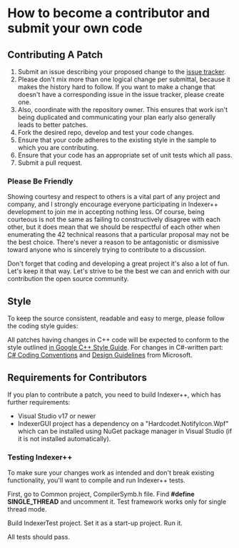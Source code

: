 # How to become a contributor and submit your own code

## Contributing A Patch

1. Submit an issue describing your proposed change to the
   [issue tracker](https://github.com/dfs-minded/indexer-plus-plus/issues).
1. Please don't mix more than one logical change per submittal,
   because it makes the history hard to follow. If you want to make a
   change that doesn't have a corresponding issue in the issue
   tracker, please create one.
1. Also, coordinate with the repository owner. This ensures that work isn't being duplicated and
   communicating your plan early also generally leads to better
   patches.
1. Fork the desired repo, develop and test your code changes.
1. Ensure that your code adheres to the existing style in the sample to which
   you are contributing.
1. Ensure that your code has an appropriate set of unit tests which all pass.
1. Submit a pull request.


### Please Be Friendly ###

Showing courtesy and respect to others is a vital part of any project
and company, and I strongly encourage everyone participating in Indexer++
development to join me in accepting nothing less. Of course,
being courteous is not the same as failing to constructively disagree
with each other, but it does mean that we should be respectful of each
other when enumerating the 42 technical reasons that a particular
proposal may not be the best choice. There's never a reason to be
antagonistic or dismissive toward anyone who is sincerely trying to
contribute to a discussion.

Don't forget that coding and developing a great project it's also
a lot of fun. Let's keep it that way. Let's strive to be the best we can
and enrich with our contribution the open source community.

## Style

To keep the source consistent, readable and easy to merge, please follow the coding style guides:

All patches having changes in C++ code will be expected
to conform to the style outlined [in Google C++ Style Guide](https://google.github.io/styleguide/cppguide.html).
For changes in C#-written part: [C# Coding Conventions](https://docs.microsoft.com/en-us/dotnet/csharp/programming-guide/inside-a-program/coding-conventions) and [Design Guidelines](https://docs.microsoft.com/en-us/dotnet/standard/design-guidelines/index) from Microsoft.



## Requirements for Contributors ###

If you plan to contribute a patch, you need to build Indexer++, which has
further requirements:

  * Visual Studio v17 or newer
  * IndexerGUI project has a dependency on a "Hardcodet.NotifyIcon.Wpf" which can be installed 
	using NuGet package manager in Visual Studio (if it is not installed automatically).

### Testing Indexer++ ###

To make sure your changes work as intended and don't break existing
functionality, you'll want to compile and run Indexer++ tests.

First, go to Common project, CompilerSymb.h file. Find **#define SINGLE_THREAD** and uncomment it.
Test framework works only for single thread mode.

Build IndexerTest project. Set it as a start-up project. Run it.

All tests should pass.

